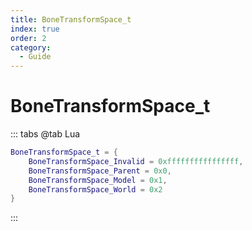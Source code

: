 ```yaml
---
title: BoneTransformSpace_t
index: true
order: 2
category:
  - Guide
---
```


# BoneTransformSpace_t
::: tabs
@tab Lua
```lua
BoneTransformSpace_t = {
    BoneTransformSpace_Invalid = 0xffffffffffffffff,
    BoneTransformSpace_Parent = 0x0,
    BoneTransformSpace_Model = 0x1,
    BoneTransformSpace_World = 0x2
}
```
:::